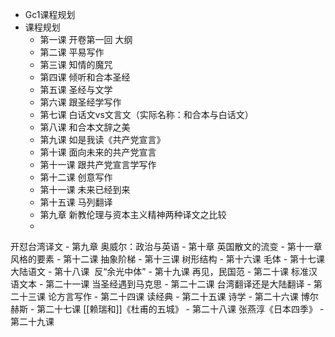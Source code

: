 - Gc1课程规划
- 课程规划
    - 第一课 开卷第一回 大纲
    - 第二课 平易写作
    - 第三课 知情的魔咒
    - 第四课 倾听和合本圣经
    - 第五课 圣经与文学
    - 第六课 跟圣经学写作
    - 第七课 白话文vs文言文（实际名称：和合本与白话文）
    - 第八课 和合本文辞之美
    - 第九课 如是我读《共产党宣言》
    - 第十课 面向未来的共产党宣言
    - 第十一课 跟共产党宣言学写作
    - 第十二课 创意写作
    - 第十一课 未来已经到来
    - 第十五课 马列翻译
    - 第九章 新教伦理与资本主义精神两种译文之比较
    - 
开怼台湾译文
    - 第九章 奥威尔：政治与英语
    - 第十章 英国散文的流变
    - 第十一章 风格的要素
    - 第十二课 抽象阶梯
    - 第十三课 树形结构
    - 第十六课 毛体
    - 第十七课 大陆语文
    - 第十八课  反“余光中体”
    - 第十九课 再见，民国范
    - 第二十课 标准汉语文本
    - 第二十一课 当圣经遇到马克思
    - 第二十二课 台湾翻译还是大陆翻译
    - 第二十三课 论方言写作
    - 第二十四课 读经典
    - 第二十五课 诗学
    - 第二十六课 博尔赫斯
    - 第二十七课 [[赖瑞和]]《杜甫的五城》
    - 第二十八课 张燕淳《日本四季》
    - 第二十九课
